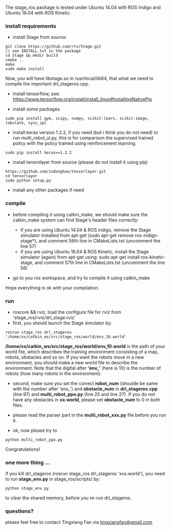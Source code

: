 The stage_ros package is tested under Ubuntu 14.04 with ROS Indigo and Ubuntu 16.04 with ROS Kinetic.

### install requirements
* install Stage from source:
```
git clone https://github.com/rtv/Stage.git
// see INSTALL.txt in the package
cd Stage && mkdir build 
cmake ..
make 
sudo make install
```
Now, you will have libstage.so in /usr/local/lib64, that what we need to compile the important drl\_stageros.cpp.

* install tensorflow, see: https://www.tensorflow.org/install/install_linux#InstallingNativePip

* install some packages 
```
sudo pip install gym, scipy, numpy, scikit-learn, scikit-image, tabulate, sysv_ipc
```

* install keras version 1.2.2, if you need (but i think you do not need) to run multi\_robot\_sl.py, this is for comparison the supervised trained policy with the policy trained using reinforcement learning.
```
sudo pip install keras==1.2.2
```

* install tensrolayer from source (please do not install it using pip)
```
https://github.com/zsdonghao/tensorlayer.git
cd tensorlayer 
sudo python setup.py
```

* install any other packages if need

### compile
* before compiling it using catkin\_make, we should make sure the catkin\_make system can find Stage's header files correctly:
  * if you are using Ubuntu 14.04 & ROS indigo, remove the Stage simulator installed from apt-get (sudo apt-get remove ros-indigo-stage*), and comment 56th line in CMakeLists.txt (uncomment 
the line 57)
  * if you are using Ubuntu 16.04 & ROS Kinetic, install the Stage simulator (again) from apt-get using: sudo apt-get install ros-kinetic-stage, and comment 57th line in CMakeLists.txt (uncomment the line 56)
 
* go to you ros workspace, and try to compile it using catkin\_make 

Hope everything is ok with your compilation.


### run
* roscore && rviz, load the configure file for rviz from 'stage_ros/rviz/drl_stage.rviz' 
* first, you should launch the Stage simulator by: 
```
rosrun stage_ros drl_stageros '/home/xx/catkin_ws/src/stage_ros/world/env_10.world'
```
**/home/xx/catkin_ws/src/stage_ros/world/env_10.world** is the path of your world file, which describes the training environment consisting of a map, robots, obstacles and so on. If you want the robots move in a new environment, you should make a new world file to describe the environment. Note that the digital after **'env_'** (here is 10) is the number of robots (how many robots in the environment).

* second, make sure you set the correct **robot\_num** (shoulde be same with the number after 'env\_') and **obstacle\_num** in **drl_stageros.cpp** (line 97) and **multi\_robot\_ppo.py** (line 25 and line 27). If you do not have any obstacles in **xx.world**, please set **obstacle_num** to 0 in both files.

* please read the parser part in the **multi\_robot\_xxx.py** file before you run it.

* ok, now please try to 
```
python multi_robot_ppo.py
```

Congratulations!

### one more thing ...
if you kill drl\_stageros (rosrun stage\_ros drl\_stageros 'xxx.world'), you need to run **stage\_env.py** in stage\_ros/scripts/ by:
```
python stage_env.py
```
to clear the shared memory, before you re-run drl\_stageros.

### questions?
please feel free to contact Tingxiang Fan via tingxiangfan@gmail.com
 